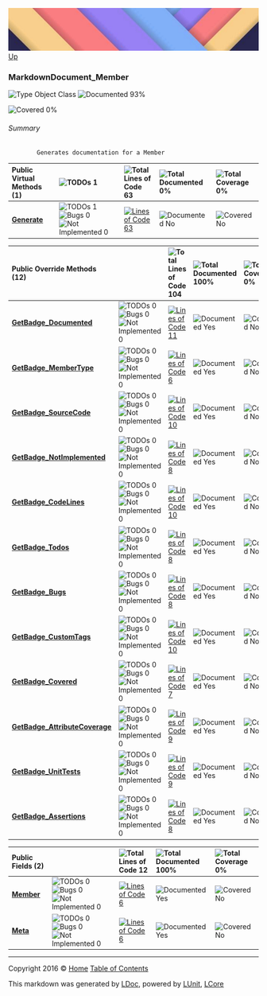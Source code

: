 ![](../Content/LDoc-banner-small.png "")
[Up](../LDoc.md)

### MarkdownDocument_Member

![Type Object Class](http://b.repl.ca/v1/Type-Object%20Class-blue.png "") ![Documented 93%](http://b.repl.ca/v1/Documented-93%25-green.png "")

![Covered 0%](http://b.repl.ca/v1/Covered-0%25-red.png "")


###### Summary

            Generates documentation for a Member
            

Public  Virtual Methods (1) | ![TODOs 1](http://b.repl.ca/v1/TODOs-1-orange.png "") | ![Total Lines of Code 63](http://b.repl.ca/v1/Total%20Lines%20of%20Code-63-blue.png "") | ![Total Documented 0%](http://b.repl.ca/v1/Total%20Documented-0%25-red.png "") | ![Total Coverage 0%](http://b.repl.ca/v1/Total%20Coverage-0%25-red.png "")
:---  | :---  | :---  | :---  | :--- 
**[Generate](MarkdownDocument_Member_Generate.md)** | ![TODOs 1](http://b.repl.ca/v1/TODOs-1-yellow.png "")![Bugs 0](http://b.repl.ca/v1/Bugs-0-green.png "")![Not Implemented 0](http://b.repl.ca/v1/Not%20Implemented-0-green.png "") | [![Lines of Code 63](http://b.repl.ca/v1/Lines%20of%20Code-63-blue.png "")](../Markdown/MarkdownDocument_Member.cs#L61) | ![Documented No](http://b.repl.ca/v1/Documented-No-red.png "") | ![Covered No](http://b.repl.ca/v1/Covered-No-red.png "")


Public  Override Methods (12) |  | ![Total Lines of Code 104](http://b.repl.ca/v1/Total%20Lines%20of%20Code-104-blue.png "") | ![Total Documented 100%](http://b.repl.ca/v1/Total%20Documented-100%25-brightgreen.png "") | ![Total Coverage 0%](http://b.repl.ca/v1/Total%20Coverage-0%25-red.png "")
:---  | :---  | :---  | :---  | :--- 
**[GetBadge_Documented](MarkdownDocument_Member_GetBadge_Documented.md)** | ![TODOs 0](http://b.repl.ca/v1/TODOs-0-green.png "")![Bugs 0](http://b.repl.ca/v1/Bugs-0-green.png "")![Not Implemented 0](http://b.repl.ca/v1/Not%20Implemented-0-green.png "") | [![Lines of Code 11](http://b.repl.ca/v1/Lines%20of%20Code-11-blue.png "")](../Markdown/MarkdownDocument_Member.cs#L172) | ![Documented Yes](http://b.repl.ca/v1/Documented-Yes-brightgreen.png "") | ![Covered No](http://b.repl.ca/v1/Covered-No-red.png "")
**[GetBadge_MemberType](MarkdownDocument_Member_GetBadge_MemberType.md)** | ![TODOs 0](http://b.repl.ca/v1/TODOs-0-green.png "")![Bugs 0](http://b.repl.ca/v1/Bugs-0-green.png "")![Not Implemented 0](http://b.repl.ca/v1/Not%20Implemented-0-green.png "") | [![Lines of Code 6](http://b.repl.ca/v1/Lines%20of%20Code-6-blue.png "")](../Markdown/MarkdownDocument_Member.cs#L186) | ![Documented Yes](http://b.repl.ca/v1/Documented-Yes-brightgreen.png "") | ![Covered No](http://b.repl.ca/v1/Covered-No-red.png "")
**[GetBadge_SourceCode](MarkdownDocument_Member_GetBadge_SourceCode.md)** | ![TODOs 0](http://b.repl.ca/v1/TODOs-0-green.png "")![Bugs 0](http://b.repl.ca/v1/Bugs-0-green.png "")![Not Implemented 0](http://b.repl.ca/v1/Not%20Implemented-0-green.png "") | [![Lines of Code 10](http://b.repl.ca/v1/Lines%20of%20Code-10-blue.png "")](../Markdown/MarkdownDocument_Member.cs#L195) | ![Documented Yes](http://b.repl.ca/v1/Documented-Yes-brightgreen.png "") | ![Covered No](http://b.repl.ca/v1/Covered-No-red.png "")
**[GetBadge_NotImplemented](MarkdownDocument_Member_GetBadge_NotImplemented.md)** | ![TODOs 0](http://b.repl.ca/v1/TODOs-0-green.png "")![Bugs 0](http://b.repl.ca/v1/Bugs-0-green.png "")![Not Implemented 0](http://b.repl.ca/v1/Not%20Implemented-0-green.png "") | [![Lines of Code 8](http://b.repl.ca/v1/Lines%20of%20Code-8-blue.png "")](../Markdown/MarkdownDocument_Member.cs#L208) | ![Documented Yes](http://b.repl.ca/v1/Documented-Yes-brightgreen.png "") | ![Covered No](http://b.repl.ca/v1/Covered-No-red.png "")
**[GetBadge_CodeLines](MarkdownDocument_Member_GetBadge_CodeLines.md)** | ![TODOs 0](http://b.repl.ca/v1/TODOs-0-green.png "")![Bugs 0](http://b.repl.ca/v1/Bugs-0-green.png "")![Not Implemented 0](http://b.repl.ca/v1/Not%20Implemented-0-green.png "") | [![Lines of Code 10](http://b.repl.ca/v1/Lines%20of%20Code-10-blue.png "")](../Markdown/MarkdownDocument_Member.cs#L219) | ![Documented Yes](http://b.repl.ca/v1/Documented-Yes-brightgreen.png "") | ![Covered No](http://b.repl.ca/v1/Covered-No-red.png "")
**[GetBadge_Todos](MarkdownDocument_Member_GetBadge_Todos.md)** | ![TODOs 0](http://b.repl.ca/v1/TODOs-0-green.png "")![Bugs 0](http://b.repl.ca/v1/Bugs-0-green.png "")![Not Implemented 0](http://b.repl.ca/v1/Not%20Implemented-0-green.png "") | [![Lines of Code 8](http://b.repl.ca/v1/Lines%20of%20Code-8-blue.png "")](../Markdown/MarkdownDocument_Member.cs#L232) | ![Documented Yes](http://b.repl.ca/v1/Documented-Yes-brightgreen.png "") | ![Covered No](http://b.repl.ca/v1/Covered-No-red.png "")
**[GetBadge_Bugs](MarkdownDocument_Member_GetBadge_Bugs.md)** | ![TODOs 0](http://b.repl.ca/v1/TODOs-0-green.png "")![Bugs 0](http://b.repl.ca/v1/Bugs-0-green.png "")![Not Implemented 0](http://b.repl.ca/v1/Not%20Implemented-0-green.png "") | [![Lines of Code 8](http://b.repl.ca/v1/Lines%20of%20Code-8-blue.png "")](../Markdown/MarkdownDocument_Member.cs#L243) | ![Documented Yes](http://b.repl.ca/v1/Documented-Yes-brightgreen.png "") | ![Covered No](http://b.repl.ca/v1/Covered-No-red.png "")
**[GetBadge_CustomTags](MarkdownDocument_Member_GetBadge_CustomTags.md)** | ![TODOs 0](http://b.repl.ca/v1/TODOs-0-green.png "")![Bugs 0](http://b.repl.ca/v1/Bugs-0-green.png "")![Not Implemented 0](http://b.repl.ca/v1/Not%20Implemented-0-green.png "") | [![Lines of Code 10](http://b.repl.ca/v1/Lines%20of%20Code-10-blue.png "")](../Markdown/MarkdownDocument_Member.cs#L254) | ![Documented Yes](http://b.repl.ca/v1/Documented-Yes-brightgreen.png "") | ![Covered No](http://b.repl.ca/v1/Covered-No-red.png "")
**[GetBadge_Covered](MarkdownDocument_Member_GetBadge_Covered.md)** | ![TODOs 0](http://b.repl.ca/v1/TODOs-0-green.png "")![Bugs 0](http://b.repl.ca/v1/Bugs-0-green.png "")![Not Implemented 0](http://b.repl.ca/v1/Not%20Implemented-0-green.png "") | [![Lines of Code 7](http://b.repl.ca/v1/Lines%20of%20Code-7-blue.png "")](../Markdown/MarkdownDocument_Member.cs#L296) | ![Documented Yes](http://b.repl.ca/v1/Documented-Yes-brightgreen.png "") | ![Covered No](http://b.repl.ca/v1/Covered-No-red.png "")
**[GetBadge_AttributeCoverage](MarkdownDocument_Member_GetBadge_AttributeCoverage.md)** | ![TODOs 0](http://b.repl.ca/v1/TODOs-0-green.png "")![Bugs 0](http://b.repl.ca/v1/Bugs-0-green.png "")![Not Implemented 0](http://b.repl.ca/v1/Not%20Implemented-0-green.png "") | [![Lines of Code 9](http://b.repl.ca/v1/Lines%20of%20Code-9-blue.png "")](../Markdown/MarkdownDocument_Member.cs#L306) | ![Documented Yes](http://b.repl.ca/v1/Documented-Yes-brightgreen.png "") | ![Covered No](http://b.repl.ca/v1/Covered-No-red.png "")
**[GetBadge_UnitTests](MarkdownDocument_Member_GetBadge_UnitTests.md)** | ![TODOs 0](http://b.repl.ca/v1/TODOs-0-green.png "")![Bugs 0](http://b.repl.ca/v1/Bugs-0-green.png "")![Not Implemented 0](http://b.repl.ca/v1/Not%20Implemented-0-green.png "") | [![Lines of Code 9](http://b.repl.ca/v1/Lines%20of%20Code-9-blue.png "")](../Markdown/MarkdownDocument_Member.cs#L318) | ![Documented Yes](http://b.repl.ca/v1/Documented-Yes-brightgreen.png "") | ![Covered No](http://b.repl.ca/v1/Covered-No-red.png "")
**[GetBadge_Assertions](MarkdownDocument_Member_GetBadge_Assertions.md)** | ![TODOs 0](http://b.repl.ca/v1/TODOs-0-green.png "")![Bugs 0](http://b.repl.ca/v1/Bugs-0-green.png "")![Not Implemented 0](http://b.repl.ca/v1/Not%20Implemented-0-green.png "") | [![Lines of Code 8](http://b.repl.ca/v1/Lines%20of%20Code-8-blue.png "")](../Markdown/MarkdownDocument_Member.cs#L330) | ![Documented Yes](http://b.repl.ca/v1/Documented-Yes-brightgreen.png "") | ![Covered No](http://b.repl.ca/v1/Covered-No-red.png "")


Public   Fields (2) |  | ![Total Lines of Code 12](http://b.repl.ca/v1/Total%20Lines%20of%20Code-12-blue.png "") | ![Total Documented 100%](http://b.repl.ca/v1/Total%20Documented-100%25-brightgreen.png "") | ![Total Coverage 0%](http://b.repl.ca/v1/Total%20Coverage-0%25-red.png "")
:---  | :---  | :---  | :---  | :--- 
**[Member](MarkdownDocument_Member_Member.md)** | ![TODOs 0](http://b.repl.ca/v1/TODOs-0-green.png "")![Bugs 0](http://b.repl.ca/v1/Bugs-0-green.png "")![Not Implemented 0](http://b.repl.ca/v1/Not%20Implemented-0-green.png "") | [![Lines of Code 6](http://b.repl.ca/v1/Lines%20of%20Code-6-blue.png "")](../Markdown/MarkdownDocument_Member.cs#L20) | ![Documented Yes](http://b.repl.ca/v1/Documented-Yes-brightgreen.png "") | ![Covered No](http://b.repl.ca/v1/Covered-No-red.png "")
**[Meta](MarkdownDocument_Member_Meta.md)** | ![TODOs 0](http://b.repl.ca/v1/TODOs-0-green.png "")![Bugs 0](http://b.repl.ca/v1/Bugs-0-green.png "")![Not Implemented 0](http://b.repl.ca/v1/Not%20Implemented-0-green.png "") | [![Lines of Code 6](http://b.repl.ca/v1/Lines%20of%20Code-6-blue.png "")](../Markdown/MarkdownDocument_Member.cs#L25) | ![Documented Yes](http://b.repl.ca/v1/Documented-Yes-brightgreen.png "") | ![Covered No](http://b.repl.ca/v1/Covered-No-red.png "")




---

Copyright 2016 &copy; [Home](../../README.md) [Table of Contents](../../TableOfContents.md)

This markdown was generated by [LDoc](https://github.com/CodeSingularity/LDoc), powered by [LUnit](https://github.com/CodeSingularity/LUnit), [LCore](https://github.com/CodeSingularity/LCore)

